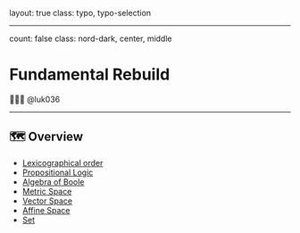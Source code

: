 layout: true
class: typo, typo-selection

---

count: false
class: nord-dark, center, middle

# Fundamental Rebuild

👨🏻‍🏫 @luk036

---

## 🗺️ Overview

- [Lexicographical order](lexi_order.html)
- [Propositional Logic](logic.html)
- [Algebra of Boole](boole.html)
- [Metric Space](metric_space.html)
- [Vector Space](vector_space.html)
- [Affine Space](affine_space.html)
- [Set](set.html)
